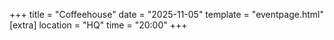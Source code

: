 +++
title = "Coffeehouse"
date = "2025-11-05"
template = "eventpage.html"
[extra]
location = "HQ"
time = "20:00"
+++
